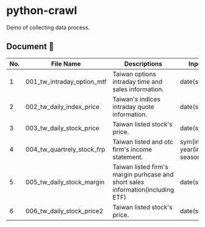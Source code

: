 # python-crawl

Demo of collecting data process.

## Document :notebook:

|No.|File Name|Descriptions|Input|Output|
|--|---|---|---|--- |
|1|001_tw_intraday_option_mtf| Taiwan options intraday time and sales information. | date(str) |DataFrame|
|2|002_tw_daily_index_price| Taiwan's indices intraday quote information. |  date(str) |DataFrame|
|3|003_tw_daily_stock_price| Taiwan listed stock's price. |  date(str) |DataFrame|
|4|004_tw_quartrely_stock_frp| Taiwan listed and otc firm's income statement. |  sym(int) year(int) season(int) |DataFrame|
|5|005_tw_daily_stock_margin| Taiwan listed firm's margin purhcase and short sales information(including ETF) |  date(str) |DataFrame|
|6|006_tw_daily_stock_price2| Taiwan listed stock's price. |  date(str) |DataFrame|

